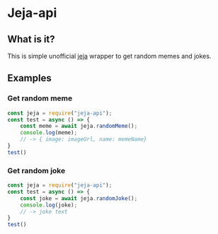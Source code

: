 # Jeja-api

## What is it?
This is simple unofficial [jeja](https://jeja.pl) wrapper to get random memes and jokes.

## Examples
### Get random meme
```js
const jeja = require("jeja-api");
const test = async () => {
    const meme = await jeja.randomMeme();
    console.log(meme);
    // -> { image: imageUrl, name: memeName}
}
test()
```
### Get random joke
```js
const jeja = require("jeja-api");
const test = async () => {
    const joke = await jeja.randomJoke();
    console.log(joke);
    // -> joke text
}
test()
```